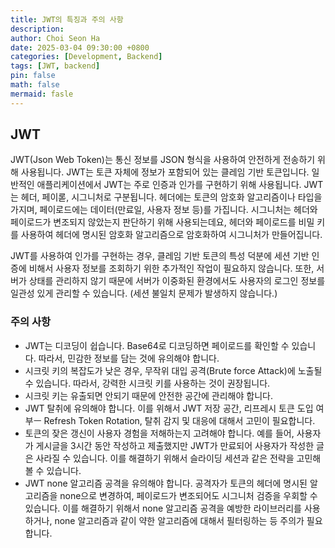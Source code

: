 ```yaml
---
title: JWT의 특징과 주의 사항
description:
author: Choi Seon Ha
date: 2025-03-04 09:30:00 +0800
categories: [Development, Backend]
tags: [JWT, backend]
pin: false
math: false
mermaid: fasle
---
```


## JWT

JWT(Json Web Token)는 통신 정보를 JSON 형식을 사용하여 안전하게 전송하기 위해 사용됩니다. JWT는 토큰 자체에 정보가 포함되어 있는 클레임 기반 토큰입니다.
일반적인 애플리케이션에서 JWT는 주로 인증과 인가를 구현하기 위해 사용됩니다. JWT는 헤더, 페이롣, 시그니처로 구분됩니다.
헤더에는 토큰의 암호화 알고리즘이나 타입을 가지며, 페이로드에는 데이터(만료일, 사용자 정보 등)를 가집니다. 
시그니처는 헤더와 페이로드가 변조되지 않았는지 판단하기 위해 사용되는데요, 헤더와 페이로드를 비밀 키를 사용하여 헤더에 명시된 암호화 알고리즘으로 암호화하여 시그니처가 만들어집니다.

JWT를 사용하여 인가를 구현하는 경우, 클레임 기반 토큰의 특성 덕분에 세션 기반 인증에 비해서 사용자 정보를 조회하기 위한 추가적인 작업이 필요하지 않습니다.
또한, 서버가 상태를 관리하지 않기 때문에 서버가 이중화된 환경에서도 사용자의 로그인 정보를 일관성 있게 관리할 수 있습니다. (세션 불일치 문제가 발생하지 않습니다.)

### 주의 사항
- JWT는 디코딩이 쉽습니다. Base64로 디코딩하면 페이로드를 확인할 수 있습니다. 따라서, 민감한 정보를 담는 것에 유의해야 합니다.
- 시크릿 키의 복잡도가 낮은 경우, 무작위 대입 공격(Brute force Attack)에 노출될 수 있습니다. 따라서, 강력한 시크릿 키를 사용하는 것이 권장됩니다.
- 시크릿 키는 유출되면 안되기 때문에 안전한 공간에 관리해야 합니다.
- JWT 탈취에 유의해야 합니다. 이를 위해서 JWT 저장 공간, 리프레시 토큰 도입 여부ㅡ Refresh Token Rotation, 탈취 감지 및 대응에 대해서 고민이 필요합니다.
- 토큰의 잦은 갱신이 사용자 경험을 저해하는지 고려해야 합니다. 예를 들어, 사용자가 게시글을 3시간 동안 작성하고 제출했지만 JWT가 만료되어 사용자가 작성한 글은 사라질 수 있습니다. 이를 해결하기 위해서 슬라이딩 세션과 같은 전략을 고민해 볼 수 있습니다.
- JWT none 알고리즘 공격을 유의해야 합니다. 공격자가 토큰의 헤더에 명시된 알고리즘을 none으로 변경하여, 페이로드가 변조되어도 시그니처 검증을 우회할 수 있습니다. 이를 해결하기 위해서 none 알고리즘 공격을 예방한 라이브러리를 사용하거나, none 알고리즘과 같이 약한 알고리즘에 대해서 필터링하는 등 주의가 필요합니다. 

